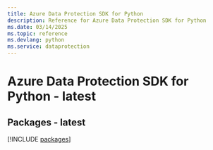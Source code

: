 ```yaml
---
title: Azure Data Protection SDK for Python
description: Reference for Azure Data Protection SDK for Python
ms.date: 03/14/2025
ms.topic: reference
ms.devlang: python
ms.service: dataprotection
---
```

# Azure Data Protection SDK for Python - latest
## Packages - latest
[!INCLUDE [packages](data-protection-index.md)]